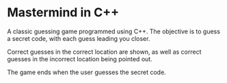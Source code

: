 # Mastermind in C++

A classic guessing game programmed using C++. The objective is to guess a secret code, with each guess leading you closer.

Correct guesses in the correct location are shown, as well as correct guesses in the incorrect location being pointed out.

The game ends when the user guesses the secret code.
